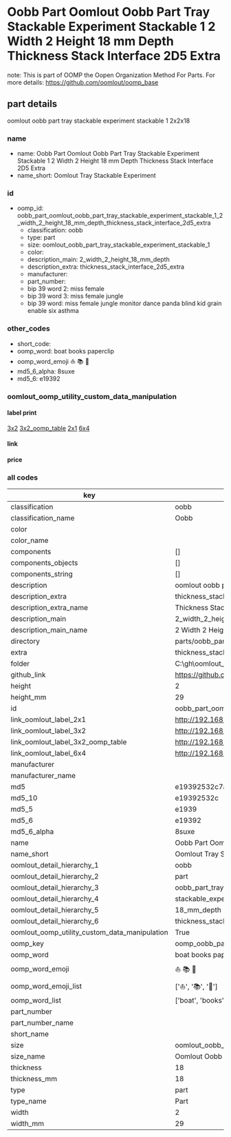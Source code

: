 # Oobb Part Oomlout Oobb Part Tray Stackable Experiment Stackable 1 2 Width 2 Height 18 mm Depth Thickness Stack Interface 2D5 Extra  

note: This is part of OOMP the Oopen Organization Method For Parts. For more details: https://github.com/oomlout/oomp_base

##  part details
  



oomlout oobb part tray stackable experiment stackable 1 2x2x18



### name
* name: Oobb Part Oomlout Oobb Part Tray Stackable Experiment Stackable 1 2 Width 2 Height 18 mm Depth Thickness Stack Interface 2D5 Extra
* name_short: Oomlout Tray Stackable Experiment
### id
* oomp_id: oobb_part_oomlout_oobb_part_tray_stackable_experiment_stackable_1_2_width_2_height_18_mm_depth_thickness_stack_interface_2d5_extra
  * classification: oobb
  * type: part
  * size: oomlout_oobb_part_tray_stackable_experiment_stackable_1
  * color: 
  * description_main: 2_width_2_height_18_mm_depth
  * description_extra: thickness_stack_interface_2d5_extra
  * manufacturer: 
  * part_number: 
  * bip 39 word 2: miss female
  * bip 39 word 3: miss female jungle
  * bip 39 word: miss female jungle monitor dance panda blind kid grain enable six asthma

### other_codes
* short_code: 
* oomp_word: boat books paperclip
* oomp_word_emoji :boat: :books: :paperclip:
* md5_6_alpha: 8suxe
* md5_6: e19392






### oomlout_oomp_utility_custom_data_manipulation
#### label print
[3x2](http://192.168.1.245:1112/?label=oomp%208suxe)
[3x2_oomp_table](http://192.168.1.108:1112/?label=oomp%208suxe)
[2x1](http://192.168.1.242:1112/?label=oomp%208suxe)
[6x4](http://192.168.1.55:1112/?label=oomp%208suxe)    

#### link

                              

#### price







### all codes 
| key | value |  
| --- | --- |  
| classification | oobb |  
| classification_name | Oobb |  
| color |  |  
| color_name |  |  
| components | [] |  
| components_objects | [] |  
| components_string | [] |  
| description | oomlout oobb part tray stackable experiment stackable 1 2x2x18 |  
| description_extra | thickness_stack_interface_2d5_extra |  
| description_extra_name | Thickness Stack Interface 2D5 Extra |  
| description_main | 2_width_2_height_18_mm_depth |  
| description_main_name | 2 Width 2 Height 18 mm Depth |  
| directory | parts/oobb_part_oomlout_oobb_part_tray_stackable_experiment_stackable_1_2_width_2_height_18_mm_depth_thickness_stack_interface_2d5_extra |  
| extra | thickness_stack_interface_2d5 |  
| folder | C:\gh\oomlout_oobb_version_4_generated_parts\parts\oobb_part_oomlout_oobb_part_tray_stackable_experiment_stackable_1_2_width_2_height_18_mm_depth_thickness_stack_interface_2d5_extra |  
| github_link | https://github.com/oomlout/oomlout_oomp_part_src/tree/main/parts/oobb_part_oomlout_oobb_part_tray_stackable_experiment_stackable_1_2_width_2_height_18_mm_depth_thickness_stack_interface_2d5_extra |  
| height | 2 |  
| height_mm | 29 |  
| id | oobb_part_oomlout_oobb_part_tray_stackable_experiment_stackable_1_2_width_2_height_18_mm_depth_thickness_stack_interface_2d5_extra |  
| link_oomlout_label_2x1 | http://192.168.1.242:1112/?label=oomp%208suxe |  
| link_oomlout_label_3x2 | http://192.168.1.245:1112/?label=oomp%208suxe |  
| link_oomlout_label_3x2_oomp_table | http://192.168.1.108:1112/?label=oomp%208suxe |  
| link_oomlout_label_6x4 | http://192.168.1.55:1112/?label=oomp%208suxe |  
| manufacturer |  |  
| manufacturer_name |  |  
| md5 | e19392532c7a42fa7d9ba8f0f2153c6e |  
| md5_10 | e19392532c |  
| md5_5 | e1939 |  
| md5_6 | e19392 |  
| md5_6_alpha | 8suxe |  
| name | Oobb Part Oomlout Oobb Part Tray Stackable Experiment Stackable 1 2 Width 2 Height 18 mm Depth Thickness Stack Interface 2D5 Extra |  
| name_short | Oomlout Tray Stackable Experiment |  
| oomlout_detail_hierarchy_1 | oobb |  
| oomlout_detail_hierarchy_2 | part |  
| oomlout_detail_hierarchy_3 | oobb_part_tray |  
| oomlout_detail_hierarchy_4 | stackable_experiment_stackable_1 |  
| oomlout_detail_hierarchy_5 | 18_mm_depth |  
| oomlout_detail_hierarchy_6 | thickness_stack_interface_2d5_extra |  
| oomlout_oomp_utility_custom_data_manipulation | True |  
| oomp_key | oomp_oobb_part_oomlout_oobb_part_tray_stackable_experiment_stackable_1_2_width_2_height_18_mm_depth_thickness_stack_interface_2d5_extra |  
| oomp_word | boat books paperclip |  
| oomp_word_emoji | :boat: :books: :paperclip: |  
| oomp_word_emoji_list | [':boat:', ':books:', ':paperclip:'] |  
| oomp_word_list | ['boat', 'books', 'paperclip'] |  
| part_number |  |  
| part_number_name |  |  
| short_name |  |  
| size | oomlout_oobb_part_tray_stackable_experiment_stackable_1 |  
| size_name | Oomlout Oobb Part Tray Stackable Experiment Stackable 1 |  
| thickness | 18 |  
| thickness_mm | 18 |  
| type | part |  
| type_name | Part |  
| width | 2 |  
| width_mm | 29 |  
